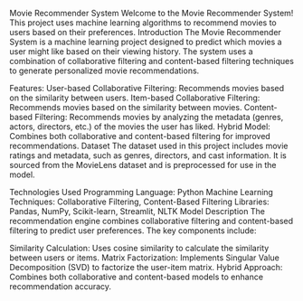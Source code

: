 Movie Recommender System
Welcome to the Movie Recommender System! This project uses machine learning algorithms to recommend movies to users based on their preferences.
Introduction
The Movie Recommender System is a machine learning project designed to predict which movies a user might like based on their viewing history. The system uses a combination of collaborative filtering and content-based filtering techniques to generate personalized movie recommendations.

Features:
User-based Collaborative Filtering: Recommends movies based on the similarity between users.
Item-based Collaborative Filtering: Recommends movies based on the similarity between movies.
Content-based Filtering: Recommends movies by analyzing the metadata (genres, actors, directors, etc.) of the movies the user has liked.
Hybrid Model: Combines both collaborative and content-based filtering for improved recommendations.
Dataset
The dataset used in this project includes movie ratings and metadata, such as genres, directors, and cast information. It is sourced from the MovieLens dataset and is preprocessed for use in the model.

Technologies Used
Programming Language: Python
Machine Learning Techniques: Collaborative Filtering, Content-Based Filtering
Libraries: Pandas, NumPy, Scikit-learn, Streamlit, NLTK
Model Description
The recommendation engine combines collaborative filtering and content-based filtering to predict user preferences. The key components include:

Similarity Calculation: Uses cosine similarity to calculate the similarity between users or items.
Matrix Factorization: Implements Singular Value Decomposition (SVD) to factorize the user-item matrix.
Hybrid Approach: Combines both collaborative and content-based models to enhance recommendation accuracy.
